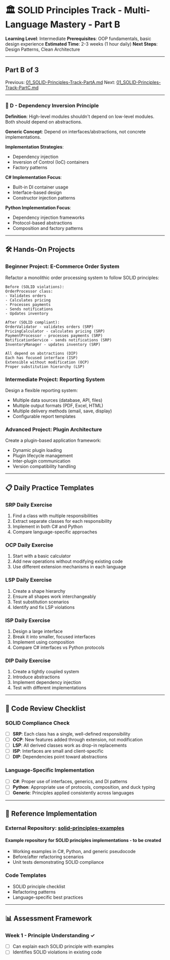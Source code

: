 # 🏛️ SOLID Principles Track - Multi-Language Mastery - Part B

**Learning Level**: Intermediate 
**Prerequisites**: OOP fundamentals, basic design experience 
**Estimated Time**: 2-3 weeks (1 hour daily) 
**Next Steps**: Design Patterns, Clean Architecture

---

## Part B of 3

Previous: [01_SOLID-Principles-Track-PartA.md](01_SOLID-Principles-Track-PartA.md)
Next: [01_SOLID-Principles-Track-PartC.md](01_SOLID-Principles-Track-PartC.md)

---

### **🔻 D - Dependency Inversion Principle**

**Definition**: High-level modules shouldn't depend on low-level modules. Both should depend on abstractions.

**Generic Concept**: Depend on interfaces/abstractions, not concrete implementations.

**Implementation Strategies**:

- Dependency injection
- Inversion of Control (IoC) containers
- Factory patterns

**C# Implementation Focus**:

- Built-in DI container usage
- Interface-based design
- Constructor injection patterns

**Python Implementation Focus**:

- Dependency injection frameworks
- Protocol-based abstractions
- Composition and factory patterns

---

## 🛠️ Hands-On Projects

### **Beginner Project: E-Commerce Order System**

Refactor a monolithic order processing system to follow SOLID principles:

```text
Before (SOLID violations):
OrderProcessor class:
- Validates orders
- Calculates pricing
- Processes payments
- Sends notifications
- Updates inventory
```

```text
After (SOLID compliant):
OrderValidator - validates orders (SRP)
PricingCalculator - calculates pricing (SRP)
PaymentProcessor - processes payments (SRP)
NotificationService - sends notifications (SRP)
InventoryManager - updates inventory (SRP)

All depend on abstractions (DIP)
Each has focused interface (ISP)
Extensible without modification (OCP)
Proper substitution hierarchy (LSP)
```

### **Intermediate Project: Reporting System**

Design a flexible reporting system:

- Multiple data sources (database, API, files)
- Multiple output formats (PDF, Excel, HTML)
- Multiple delivery methods (email, save, display)
- Configurable report templates

### **Advanced Project: Plugin Architecture**

Create a plugin-based application framework:

- Dynamic plugin loading
- Plugin lifecycle management
- Inter-plugin communication
- Version compatibility handling

---

## 📋 Daily Practice Templates

### **SRP Daily Exercise**

1. Find a class with multiple responsibilities
2. Extract separate classes for each responsibility
3. Implement in both C# and Python
4. Compare language-specific approaches

### **OCP Daily Exercise**

1. Start with a basic calculator
2. Add new operations without modifying existing code
3. Use different extension mechanisms in each language

### **LSP Daily Exercise**

1. Create a shape hierarchy
2. Ensure all shapes work interchangeably
3. Test substitution scenarios
4. Identify and fix LSP violations

### **ISP Daily Exercise**

1. Design a large interface
2. Break it into smaller, focused interfaces
3. Implement using composition
4. Compare C# interfaces vs Python protocols

### **DIP Daily Exercise**

1. Create a tightly coupled system
2. Introduce abstractions
3. Implement dependency injection
4. Test with different implementations

---

## 🧪 Code Review Checklist

### **SOLID Compliance Check**

- [ ] **SRP**: Each class has a single, well-defined responsibility
- [ ] **OCP**: New features added through extension, not modification
- [ ] **LSP**: All derived classes work as drop-in replacements
- [ ] **ISP**: Interfaces are small and client-specific
- [ ] **DIP**: Dependencies point toward abstractions

### **Language-Specific Implementation**

- [ ] **C#**: Proper use of interfaces, generics, and DI patterns
- [ ] **Python**: Appropriate use of protocols, composition, and duck typing
- [ ] **Generic**: Principles applied consistently across languages

---

## 📖 Reference Implementation

### **External Repository**: [solid-principles-examples](https://github.com/Swamy-s-Tech-Skills-Academy-AI-ML-Data)

#### Example repository for SOLID principles implementations - to be created

- Working examples in C#, Python, and generic pseudocode
- Before/after refactoring scenarios
- Unit tests demonstrating SOLID compliance

### **Code Templates**

- SOLID principle checklist
- Refactoring patterns
- Language-specific best practices

---

## 📊 Assessment Framework

### **Week 1 - Principle Understanding ✓**

- [ ] Can explain each SOLID principle with examples
- [ ] Identifies SOLID violations in existing code
